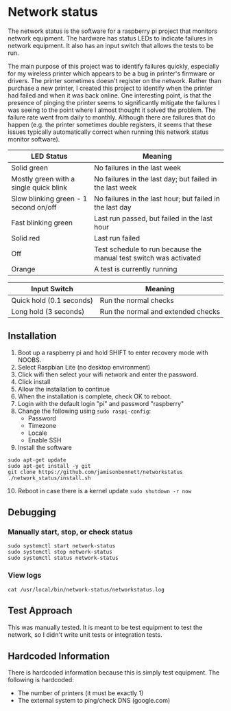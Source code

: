 # Network status
The network status is the software for a raspberry pi project that
monitors network equipment. The hardware has status LEDs to indicate
failures in network equipment. It also has an input switch that allows
the tests to be run.

The main purpose of this project was to identify failures quickly,
especially for my wireless printer which appears to be a bug in
printer's firmware or drivers. The printer sometimes doesn't register on
the network. Rather than purchase a new printer, I created this project
to identify when the printer had failed and when it was back online. One
interesting point, is that the presence of pinging the printer seems to
significantly mitigate the failures I was seeing to the point where I
almost thought it solved the problem. The failure rate went from daily
to monthly. Although there are failures that do happen (e.g. the
printer sometimes double registers, it seems that these issues typically
automatically correct when running this network status monitor
software).

|LED Status|Meaning|
|---|---|
|Solid green|No failures in the last week|
|Mostly green with a single quick blink|No failures in the last day; but failed in the last week|
|Slow blinking green - 1 second on/off|No failures in the last hour; but failed in the last day|
|Fast blinking green|Last run passed, but failed in the last hour|
|Solid red|Last run failed|
|Off|Test schedule to run because the manual test switch was activated|
|Orange|A test is currently running|

|Input Switch|Meaning|
|---|---|
|Quick hold (0.1 seconds)|Run the normal checks|
|Long hold (3 seconds)|Run the normal and extended checks|

## Installation
1. Boot up a raspberry pi and hold SHIFT to enter recovery mode with NOOBS.
2. Select Raspbian Lite (no desktop environment)
3. Click wifi then select your wifi network and enter the password.
4. Click install
5. Allow the installation to continue
6. When the installation is complete, check OK to reboot.
7. Login with the default login "pi" and password "raspberry"
8. Change the following using `sudo raspi-config`:
   * Password
   * Timezone
   * Locale
   * Enable SSH
9. Install the software
```
sudo apt-get update
sudo apt-get install -y git
git clone https://github.com/jamisonbennett/networkstatus
./network_status/install.sh
```
10. Reboot in case there is a kernel update `sudo shutdown -r now`

## Debugging
### Manually start, stop, or check status
```
sudo systemctl start network-status
sudo systemctl stop network-status
sudo systemctl status network-status
```
### View logs
```
cat /usr/local/bin/network-status/networkstatus.log
```

## Test Approach
This was manually tested. It is meant to be test equipment to test the network, so I didn't write unit tests or integration tests.

## Hardcoded Information
There is hardcoded information because this is simply test equipment.
The following is hardcoded:
* The number of printers (it must be exactly 1)
* The external system to ping/check DNS (google.com)
